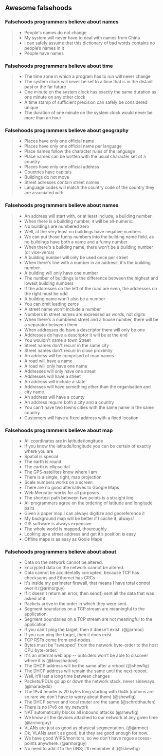 ## Awesome falsehoods 

### Falsehoods programmers believe about names

> * People's names do not change
> * My system will never have to deal with names from China
> * I can safely assume that this dictionary of bad words contains no people’s names in it
> * People have names	

### Falsehoods programmers believe about time

> * The time zone in which a program has to run will never change
> * The system clock will never be set to a time that is in the distant past or the far future
> * One minute on the system clock has exactly the same duration as one minute on any other clock
> * A time stamp of sufficient precision can safely be considered unique
> * The duration of one minute on the system clock would never be more than an hour

### Falsehoods programmers believe about geography

> * Places have only one official name
> * Places have only one official name per language
> * Place names follow the character rules of the language
> * Place names can be written with the usual character set of a country
> * Places have only one official address
> * Countries have capitals
> * Buildings do not move
> * Street adresses contain street names
> * Language codes will match the country code of the country they are associated with

### Falsehoods programmers believe about names

> * An address will start with, or at least include, a building number.
> * When there is a building number, it will be all-numeric.
> * No buildings are numbered zero 
> * Well, at the very least no buildings have negative numbers
> * We can put those funny numbers into the building name field, as no buildings have both a name and a funny number
> * When there's a building name, there won't be a building number (or vice-versa)
> * A building number will only be used once per street
> * When there's line with a number in an address, it's the building number.
> * A building will only have one number
> * The number of buildings is the difference between the highest and lowest building numbers
> * If the addresses on the left of the road are even, the addresses on the right must be odd
> * A building name won't also be a number
> * You can omit leading zeros
> * A street name won't include a number
> * Numbers in street names are expressed as words, not digits
> * When there's a numbered street and a house number, there will be a separator between them
> * When addresses do have a descriptor there will only be one
> * Addresses do have a descriptor it will be at the end
> * You wouldn't name a town Street
> * Street names don't recurr in the same city
> * Street names don't recurr in close proximity
> * An address will be comprised of road names
> * A road will have a name
> * A road will only have one name
> * Addresses will only have one street
> * Addresses will have a street
> * An address will include a state
> * Addresses will have something other than the organisation and city name.
> * An address will have a county
> * An address require both a city and a country
> * You can't have two towns cities with the same name in the same country
> * Customers will have a fixed address with a fixed location

### Falsehoods programmers believe about map

> * All coordinates are in latitude/longitude
> * If you know the latitude/longitude you can be certain of exactly where you are
> * Spatial is special
> * The earth is round
> * The earth is ellipsoidal
> * The GPS-satellites know where I am
> * There is a single, right, map projection
> * Scale numbers works on a screen
> * There are no good alternatives to Google Maps
> * Web Mercator works for all purposes
> * The shortest path between two points is a straight line
> * All programmers agree on the ordering of latitude and longitude pairs
> * Given a paper map I can always digitize and georeference it
> * My background map will be better if I cache it, always!
> * GIS software is always expensive
> * The whole world is mapped, thouroughly
> * Looking up a street address and get it’s position is easy
> * Offline maps is as easy as Goole Maps

### Falsehoods programmers believe about about

> * Data on the network cannot be altered.
> * Encrypted data on the network cannot be altered.
> * Data cannot be accidentally corrupted, because TCP has checksums and Ethernet has CRCs
> * it's inside my perimeter firewall, that means I have total control over it (@armorguy)
> * If it doesn't return an error, then send() sent all the data that was asked of it.
> * Packets arrive in the order in which they were sent.
> * Segment boundaries on a TCP stream are meaningful to the application.
> * Segment boundaries on a TCP stream are not meaningful to the application.
> * If you can't ping the target, then it doesn't exist. (@jjarmoc)
> * If you can ping the target, then it does exist.
> * TCP RSTs come from end-nodes.
> * Bytes must be "swapped" from the network byte-order to the host CPU byte-order.
> * It's an internal web app -- outsiders won't be able to discover where it is (@biosshadow)
> * The DHCP address will be the same after a reboot (@shewfig)
> * The DHCP address will remain the same until the next reboot.
> * Well, it'll last a long time between changes
> * Packets/PDUs go up or down the network stack, never sideways. (@maradydd)
> * The IPv4 header is 20 bytes long starting with 0x45 (options are so rare we don't have to worry about them) (@shewfig)
> * The DHCP server and local router are the same (@schrotthaufen)
> * There is no IPv6 on my network
> * NAT automatically blocks all inbound attacks (@shewfig)
> * We know all the devices attached to our network at any given time (@armorguy)
> * VLANs are just as good as physical segmentation. (@jjarmoc)
> * Ok, VLANs aren't as good, but they are good enough for now.
> * We have good WIPS/monitors, so we don't have rogue access-points anywhere. (@armorguy)
> * No need to add it to the DNS; I'll remember it. (@shewfig)

